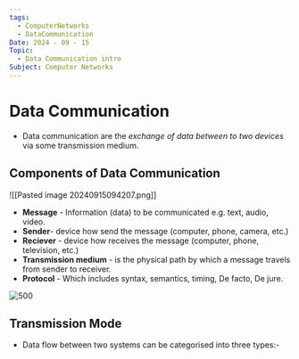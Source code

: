 ```yaml
---
tags:
  - ComputerNetworks
  - DataCommunication
Date: 2024 - 09 - 15
Topic:
  - Data Communication intro
Subject: Computer Networks
---
```

# Data Communication
- Data communication are the *exchange of data between to two devices* via some transmission medium.
## Components of Data Communication
![[Pasted image 20240915094207.png]]
- **Message** - Information (data) to be communicated e.g. text, audio, video.
- **Sender**- device how send the message (computer, phone, camera, etc.)
- **Reciever** - device how receives the message (computer, phone, television, etc.)
- **Transmission medium** - is the physical path by which a message travels from sender to receiver.
- **Protocol**  - Which includes syntax, semantics, timing, De facto, De jure.

![500](https://media.geeksforgeeks.org/wp-content/cdn-uploads/20200625134316/1118.png)


## Transmission Mode
- Data flow between two systems can be categorised into three types:-
